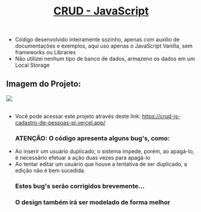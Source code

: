 <h1 align="center"><a href="https://crud-js-cadastro-de-pessoas-pi.vercel.app/">CRUD - JavaScript</a></h1>
<br>
<ul>
 <li>Código desenvolvido inteiramente sozinho, apenas com auxílio de documentações e exemplos, aqui uso apenas o JavaScript Vanilla, sem frameworks ou Libraries</li>
 <li>Não utilizei nenhum tipo de banco de dados, armazeno os dados em um Local Storage</li>
</ul>
<bt>
<h2>Imagem do Projeto:</h2>
<img src="https://user-images.githubusercontent.com/86135150/219917132-6bdaf8d2-dfbc-471b-b09d-e16b50f48534.png">
<br>
<br>
<ul>
 <li>Você pode acessar este projeto através deste link: <a href="https://crud-js-cadastro-de-pessoas-pi.vercel.app/">https://crud-js-cadastro-de-pessoas-pi.vercel.app/</a></li>
 <h3>ATENÇÃO: O código apresenta alguns bug's, como:</h3>
 <li>Ao inserir um usuário duplicado, o sistema impede, porém, ao apagá-lo, é necessário efetuar a ação duas vezes para apagá-lo</li>
 <li>Ao tentar editar um usuário que houve a tentativa de ser duplicado, a edição não é bem sucedida.
 <h3>Estes bug's serão corrigidos brevemente...</h3>
 <h3>O design também irá ser modelado de forma melhor</h3>
</ul>
